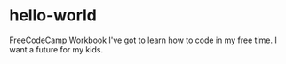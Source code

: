 # hello-world
FreeCodeCamp Workbook
I've got to learn how to code in my free time. I want a future for my kids. 
